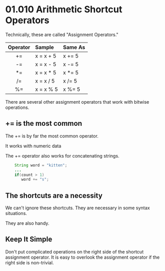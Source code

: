 # 01.010 Arithmetic Shortcut Operators

Technically, these are called "Assignment Operators."

Operator|Sample|Same As
:---:|:---|:---
+=|x = x + 5|x += 5
-=|x = x - 5|x -= 5
*=|x = x * 5|x *= 5
/=|x = x / 5|x /= 5
%=|x = x % 5|x %= 5

There are several other assignment operators that work with bitwise operations.

## += is the most common

The += is by far the most common operator.

It works with numeric data

The += operator also works for concatenating strings.

```java
    String word = "kitten";
    ...
    if(count > 1)
       word += "s";
```

## The shortcuts are a necessity

We can't ignore these shortcuts.  They are necessary in some syntax situations.

They are also handy.

## Keep It Simple

Don't put complicated operations on the right side of the shortcut assignment operator.  It is easy to overlook the assignment operator if the right side is non-trivial.